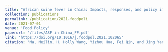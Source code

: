 ```yaml
---
title: "African swine fever in China: Impacts, responses, and policy implications"
collection: publications
permalink: /publication/2021-foodpoli
date: 2021-07-01
venue: 'Food Policy'
paperurl: '/files/ASF in China_FP.pdf'
link: 'https://doi.org/10.1016/j.foodpol.2021.102065'
citation: 'Ma, Meilin, H. Holly Wang, Yizhou Hua, Fei Qin, and Jing Yang. 2021. &quot;African Swine Fever in China: Impacts, Responses, and Policy Implications.&quot; <i>Food Policy</i> 102: 102065.'
---
```

   
